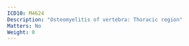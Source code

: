 ```yaml
---
ICD10: M4624
Description: "Osteomyelitis of vertebra: Thoracic region"
Matters: No
Weight: 0
---
```

